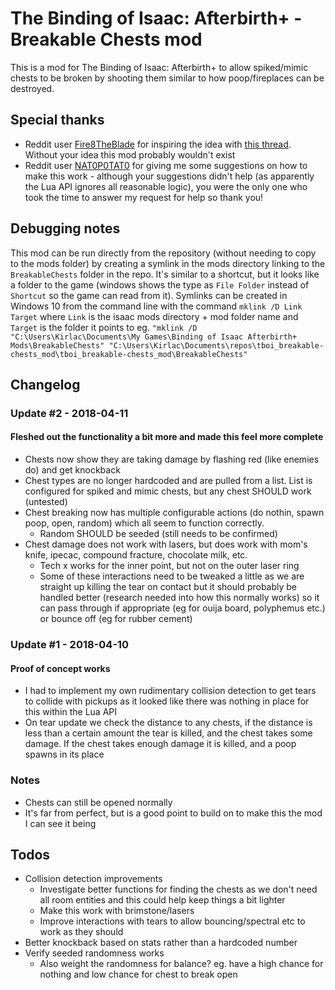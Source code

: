 #  The Binding of Isaac: Afterbirth+ - Breakable Chests mod

This is a mod for The Binding of Isaac: Afterbirth+ to allow spiked/mimic chests to be broken by shooting them similar to how poop/fireplaces can be destroyed.

## Special thanks
* Reddit user [Fire8TheBlade](https://www.reddit.com/user/Fire8TheBlade) for inspiring the idea with [this thread](https://www.reddit.com/r/bindingofisaac/comments/8a3p98/possible_mimic_change_they_are_spiked_for_the/). Without your idea this mod probably wouldn't exist
* Reddit user [NAT0P0TAT0](https://www.reddit.com/user/NAT0P0TAT0) for giving me some suggestions on how to make this work - although your suggestions didn't help (as apparently the Lua API ignores all reasonable logic), you were the only one who took the time to answer my request for help so thank you!

## Debugging notes
This mod can be run directly from the repository (without needing to copy to the mods folder) by creating a symlink in the mods directory linking to the `BreakableChests` folder in the repo. It's similar to a shortcut, but it looks like a folder to the game (windows shows the type as `File Folder` instead of `Shortcut` so the game can read from it). Symlinks can be created in Windows 10 from the command line with the command `mklink /D Link Target` where `Link` is the isaac mods directory + mod folder name and `Target` is the folder it points to eg. `"mklink /D "C:\Users\Kirlac\Documents\My Games\Binding of Isaac Afterbirth+ Mods\BreakableChests" "C:\Users\Kirlac\Documents\repos\tboi_breakable-chests_mod\tboi_breakable-chests_mod\BreakableChests"`

## Changelog
### Update #2 - 2018-04-11
#### Fleshed out the functionality a bit more and made this feel more complete
* Chests now show they are taking damage by flashing red (like enemies do) and get knockback
* Chest types are no longer hardcoded and are pulled from a list. List is configured for spiked and mimic chests, but any chest SHOULD work (untested)
* Chest breaking now has multiple configurable actions (do nothin, spawn poop, open, random) which all seem to function correctly.
    * Random SHOULD be seeded (still needs to be confirmed)
* Chest damage does not work with lasers, but does work with mom's knife, ipecac, compound fracture, chocolate milk, etc. 
    * Tech x works for the inner point, but not on the outer laser ring
    * Some of these interactions need to be tweaked a little as we are straight up killing the tear on contact but it should probably be handled better (research needed into how this normally works) so it can pass through if appropriate (eg for ouija board, polyphemus etc.) or bounce off (eg for rubber cement)

### Update #1 - 2018-04-10
#### Proof of concept works
* I had to implement my own rudimentary collision detection to get tears to collide with pickups as it looked like there was nothing in place for this within the Lua API
* On tear update we check the distance to any chests, if the distance is less than a certain amount the tear is killed, and the chest takes some damage. If the chest takes enough damage it is killed, and a poop spawns in its place

### Notes
* Chests can still be opened normally
* It's far from perfect, but is a good point to build on to make this the mod I can see it being

## Todos
* Collision detection improvements
    * Investigate better functions for finding the chests as we don't need all room entities and this could help keep things a bit lighter
    * Make this work with brimstone/lasers
    * Improve interactions with tears to allow bouncing/spectral etc to work as they should
* Better knockback based on stats rather than a hardcoded number
* Verify seeded randomness works
    * Also weight the randomness for balance? eg. have a high chance for nothing and low chance for chest to break open

